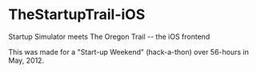 TheStartupTrail-iOS
===================

Startup Simulator meets The Oregon Trail -- the iOS frontend

This was made for a "Start-up Weekend" (hack-a-thon) over 56-hours in May, 2012.
